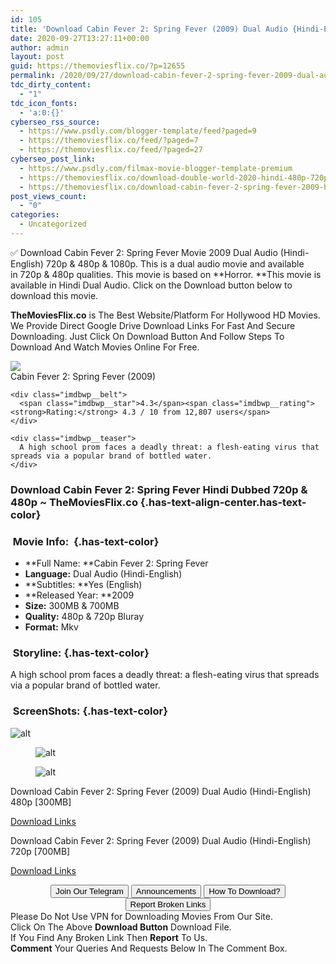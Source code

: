 ```yaml
---
id: 105
title: 'Download Cabin Fever 2: Spring Fever (2009) Dual Audio {Hindi-English} 480p [300MB] || 720p [700MB]'
date: 2020-09-27T13:27:11+00:00
author: admin
layout: post
guid: https://themoviesflix.co/?p=12655
permalink: /2020/09/27/download-cabin-fever-2-spring-fever-2009-dual-audio-hindi-english-480p-300mb-720p-700mb/
tdc_dirty_content:
  - "1"
tdc_icon_fonts:
  - 'a:0:{}'
cyberseo_rss_source:
  - https://www.psdly.com/blogger-template/feed?paged=9
  - https://themoviesflix.co/feed/?paged=7
  - https://themoviesflix.co/feed/?paged=27
cyberseo_post_link:
  - https://www.psdly.com/filmax-movie-blogger-template-premium
  - https://themoviesflix.co/download-double-world-2020-hindi-480p-720p-1080p/
  - https://themoviesflix.co/download-cabin-fever-2-spring-fever-2009-hindi-480p-720p/
post_views_count:
  - "0"
categories:
  - Uncategorized
---
```

✅ Download Cabin Fever 2: Spring Fever&nbsp;Movie&nbsp;2009 Dual Audio (Hindi-English)&nbsp;720p&nbsp;&&nbsp;480p&nbsp;& 1080p. This is&nbsp;a&nbsp;dual audio&nbsp;movie and available in&nbsp;720p&nbsp;&&nbsp;480p&nbsp;qualities. This movie is based on&nbsp;**Horror.&nbsp;**This movie is available in Hindi Dual Audio. Click on the Download button below to download this movie.

**TheMoviesFlix.co**&nbsp;is The Best Website/Platform For Hollywood HD Movies. We Provide Direct Google Drive Download Links For Fast And Secure Downloading. Just Click On Download Button And Follow Steps To Download And Watch Movies Online For Free.

<div class="imdbwp imdbwp--movie dark">
  <div class="imdbwp__thumb">
    <a class="imdbwp__link" target="_blank" title="Cabin Fever 2: Spring Fever" href="https://www.imdb.com/title/tt0961722/" rel="nofollow noopener noreferrer"><img class="imdbwp__img" src="https://m.media-amazon.com/images/M/MV5BMTQ0NDcxNTQyOF5BMl5BanBnXkFtZTcwMTQ2MDk5NA@@._V1_SX300.jpg" /></a>
  </div>
  
  <div class="imdbwp__content">
    <div class="imdbwp__header">
      <span class="imdbwp__title">Cabin Fever 2: Spring Fever</span> (2009)
    </div>
    
    <div class="imdbwp__belt">
      <span class="imdbwp__star">4.3</span><span class="imdbwp__rating"><strong>Rating:</strong> 4.3 / 10 from 12,807 users</span>
    </div>
    
    <div class="imdbwp__teaser">
      A high school prom faces a deadly threat: a flesh-eating virus that spreads via a popular brand of bottled water.
    </div>
  </div>
</div>

### Download Cabin Fever 2: Spring Fever Hindi&nbsp;Dubbed 720p & 480p ~ TheMoviesFlix.co {.has-text-align-center.has-text-color}

### &nbsp;Movie Info:&nbsp; {.has-text-color}

  * **Full Name:&nbsp;**Cabin Fever 2: Spring Fever
  * **Language:**&nbsp;Dual Audio (Hindi-English)
  * **Subtitles:&nbsp;**Yes (English)
  * **Released Year:&nbsp;**2009
  * **Size:**&nbsp;300MB & 700MB
  * **Quality:**&nbsp;480p & 720p Bluray
  * **Format:**&nbsp;Mkv

### &nbsp;Storyline: {.has-text-color}

A high school prom faces a deadly threat: a flesh-eating virus that spreads via a popular brand of bottled water.

### &nbsp;ScreenShots: {.has-text-color}<figure class="wp-block-image alignwide">

![alt](https://imagecurl.com/images/63040142092508825097_thumb.png) </figure> <figure class="wp-block-image alignwide">![alt](https://imagecurl.com/images/93415817600320719120_thumb.png)</figure> <figure class="wp-block-image alignwide">![alt](https://imagecurl.com/images/07657280198255974575_thumb.png)</figure> 

<p class="has-text-align-center has-text-color has-medium-font-size">
  Download Cabin Fever 2: Spring Fever (2009) Dual Audio (Hindi-English) 480p [300MB]
</p>

<span class="mb-center maxbutton-3-center"><span class="maxbutton-3-container mb-container"><a class="maxbutton-3 maxbutton maxbutton-post-button" target="_blank" rel="nofollow noopener noreferrer" href="https://coinquint.com/a11774/"><span class="mb-text">Download Links</span></a></span></span>

<p class="has-text-align-center has-text-color has-medium-font-size">
  Download Cabin Fever 2: Spring Fever (2009) Dual Audio (Hindi-English) 720p [700MB]
</p>

<span class="mb-center maxbutton-3-center"><span class="maxbutton-3-container mb-container"><a class="maxbutton-3 maxbutton maxbutton-post-button" target="_blank" rel="nofollow noopener noreferrer" href="https://coinquint.com/a11776/"><span class="mb-text">Download Links</span></a></span></span>

<center>
</center>

<center>
  <a href="https://t.me/themoviesflixcom" target="_blank" data-wpel-link="external" rel="nofollow external noopener noreferrer"><button class="button button5">Join Our Telegram</button></a> <a href="https://themoviesflix.co/download-cabin-fever-2-spring-fever-2009-hindi-480p-720p/#" target="_blank" data-wpel-link="external" rel="nofollow external noopener noreferrer"><button class="button button5">Announcements</button></a> <a href="https://themoviesflix.com/how-to-download/" target="_blank" data-wpel-link="external" rel="nofollow external noopener noreferrer"><button class="button button5">How To Download?</button></a> <a href="https://themoviesflix.co/download-cabin-fever-2-spring-fever-2009-hindi-480p-720p/#" target="_blank" data-wpel-link="external" rel="nofollow external noopener noreferrer"><button class="button button5">Report Broken Links</button></a>
</center>

<div class="alert alert-danger">
  Please Do Not Use VPN for Downloading Movies From Our Site.
</div>

<div class="alert alert-success">
  Click On The Above <strong>Download Button</strong> Download File.
</div>

<div class="alert alert-warning">
  If You Find Any Broken Link Then <strong>Report</strong> To Us.
</div>

<div class="alert alert-info">
  <strong>Comment</strong> Your Queries And Requests Below In The Comment Box.
</div>
